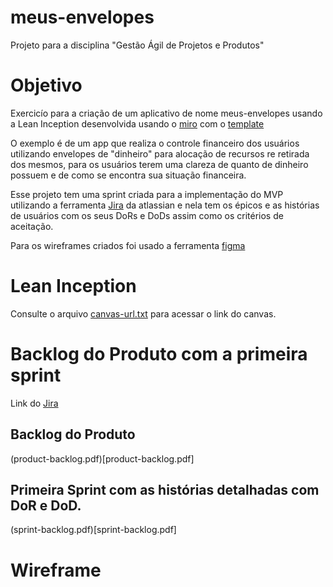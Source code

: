 # meus-envelopes
Projeto para a disciplina "Gestão Ágil de Projetos e Produtos" 

# Objetivo
Exercicío para a criação de um aplicativo de nome meus-envelopes usando a Lean Inception desenvolvida usando o [miro](https://miro.com/pt/) com o [template](https://miro.com/miroverse/lean-inception-workshop/)

O exemplo é de um  app que realiza o controle financeiro dos usuários utilizando envelopes de "dinheiro" para alocação de recursos re retirada dos mesmos, para os usuários terem uma clareza de quanto de dinheiro possuem e de como se encontra sua situação financeira. 

Esse projeto tem uma sprint criada para a implementação do MVP utilizando a ferramenta [Jira](https://www.atlassian.com/br/software/jira) da atlassian e nela tem os épicos e as histórias de usuários com os seus DoRs e DoDs assim como os critérios de aceitação.

Para os wireframes criados foi usado a ferramenta [figma](https://www.figma.com/)


# Lean Inception
Consulte o arquivo [canvas-url.txt](canvas-url.txt) para acessar o link do canvas.

# Backlog do Produto com a primeira sprint
 Link do [Jira](https://cjcoutinho.atlassian.net/jira/software/projects/SCRUM/summary)

## Backlog do Produto 
(product-backlog.pdf)[product-backlog.pdf]

## Primeira Sprint com as histórias detalhadas com DoR e DoD. 
(sprint-backlog.pdf)[sprint-backlog.pdf]


# Wireframe
 
